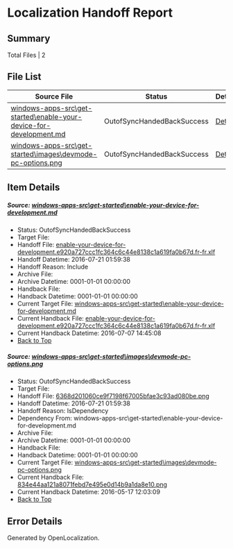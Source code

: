 # <a name='report-top'></a> Localization Handoff Report

## Summary
 Total Files | 2

## File List
 Source File | Status | Details 
 ----------- | ------ | ------- 
 [windows-apps-src\get-started\enable-your-device-for-development.md](https://github.com/Microsoft/windows-apps/blob/a9eb6eefdeb5fd2c5444906c74130d676794e7fb/windows-apps-src/get-started/enable-your-device-for-development.md) | OutofSyncHandedBackSuccess | [Details](#587cee03b98c203f985399b852461cd678ef4f6d2311)
 [windows-apps-src\get-started\images\devmode-pc-options.png](https://github.com/Microsoft/windows-apps/blob/a9eb6eefdeb5fd2c5444906c74130d676794e7fb/windows-apps-src/get-started/images/devmode-pc-options.png) | OutofSyncHandedBackSuccess | [Details](#6368d201060ce9f7198f67005bfae3c93ad080be2341)

## Item Details
##### <a name='587cee03b98c203f985399b852461cd678ef4f6d2311'></a> Source: [windows-apps-src\get-started\enable-your-device-for-development.md](https://github.com/Microsoft/windows-apps/blob/a9eb6eefdeb5fd2c5444906c74130d676794e7fb/windows-apps-src/get-started/enable-your-device-for-development.md)
* Status: OutofSyncHandedBackSuccess
* Target File: 
* Handoff File: [enable-your-device-for-development.e920a727ccc1fc364c6c44e8138c1a619fa0b67d.fr-fr.xlf](https://github.com/Microsoft/WDG.handoff/blob/3bc55a55c18e320fd06c09707eaf344a41af3480/ol-handoff/Microsoft/windows-apps.fr-fr/master/enable-your-device-for-development.e920a727ccc1fc364c6c44e8138c1a619fa0b67d.fr-fr.xlf)
* Handoff Datetime: 2016-07-21 01:59:38
* Handoff Reason: Include
* Archive File: 
* Archive Datetime: 0001-01-01 00:00:00
* Handback File: 
* Handback Datetime: 0001-01-01 00:00:00
* Current Target File: [windows-apps-src\get-started\enable-your-device-for-development.md](https://github.com/Microsoft/windows-apps.fr-fr/blob/21e351b9eceff534fa9f8e598bf3aea2dcfc9ad7/windows-apps-src/get-started/enable-your-device-for-development.md)
* Current Handback File: [enable-your-device-for-development.e920a727ccc1fc364c6c44e8138c1a619fa0b67d.fr-fr.xlf](https://github.com/Microsoft/WDG.handback/blob/5b2abfb406ce8dd8bef8aeb8faad9fbbffefc797/ol-handback/Microsoft/windows-apps.fr-fr/master/enable-your-device-for-development.e920a727ccc1fc364c6c44e8138c1a619fa0b67d.fr-fr.xlf)
* Current Handback Datetime: 2016-07-07 14:45:08
* [Back to Top](#report-top)

##### <a name='6368d201060ce9f7198f67005bfae3c93ad080be2341'></a> Source: [windows-apps-src\get-started\images\devmode-pc-options.png](https://github.com/Microsoft/windows-apps/blob/a9eb6eefdeb5fd2c5444906c74130d676794e7fb/windows-apps-src/get-started/images/devmode-pc-options.png)
* Status: OutofSyncHandedBackSuccess
* Target File: 
* Handoff File: [6368d201060ce9f7198f67005bfae3c93ad080be.png](https://github.com/Microsoft/WDG.handoff/blob/3bc55a55c18e320fd06c09707eaf344a41af3480/ol-handoff/Microsoft/windows-apps.fr-fr/master/6368d201060ce9f7198f67005bfae3c93ad080be.png)
* Handoff Datetime: 2016-07-21 01:59:38
* Handoff Reason: IsDependency
* Dependency From: windows-apps-src\get-started\enable-your-device-for-development.md
* Archive File: 
* Archive Datetime: 0001-01-01 00:00:00
* Handback File: 
* Handback Datetime: 0001-01-01 00:00:00
* Current Target File: [windows-apps-src\get-started\images\devmode-pc-options.png](https://github.com/Microsoft/windows-apps.fr-fr/blob/8a5270bfb44b027add8ec963320bc992ac447f9c/windows-apps-src/get-started/images/devmode-pc-options.png)
* Current Handback File: [834e44aa121a8071febd7e495e0d14b9a1da8e10.png](https://github.com/Microsoft/WDG.handback/blob/9cbe6f34f6bb8871d2eba5f6e800893f3bc6901b/ol-handback/Microsoft/windows-apps.fr-fr/master/834e44aa121a8071febd7e495e0d14b9a1da8e10.png)
* Current Handback Datetime: 2016-05-17 12:03:09
* [Back to Top](#report-top)


## Error Details

Generated by OpenLocalization.
